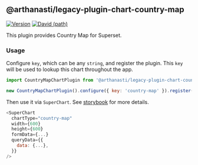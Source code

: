## @arthanasti/legacy-plugin-chart-country-map

[![Version](https://img.shields.io/npm/v/@superset-ui/legacy-plugin-chart-country-map.svg?style=flat-square)](https://www.npmjs.com/package/@superset-ui/legacy-plugin-chart-country-map)
[![David (path)](https://img.shields.io/david/apache-superset/superset-ui-plugins.svg?path=packages%2Fsuperset-ui-legacy-plugin-chart-country-map&style=flat-square)](https://david-dm.org/apache-superset/superset-ui-plugins?path=packages/superset-ui-legacy-plugin-chart-country-map)

This plugin provides Country Map for Superset.

### Usage

Configure `key`, which can be any `string`, and register the plugin. This `key` will be used to
lookup this chart throughout the app.

```js
import CountryMapChartPlugin from '@arthanasti/legacy-plugin-chart-country-map';

new CountryMapChartPlugin().configure({ key: 'country-map' }).register();
```

Then use it via `SuperChart`. See
[storybook](https://apache-superset.github.io/superset-ui-plugins/?selectedKind=plugin-chart-country-map)
for more details.

```js
<SuperChart
  chartType="country-map"
  width={600}
  height={600}
  formData={...}
  queryData={{
    data: {...},
  }}
/>
```
